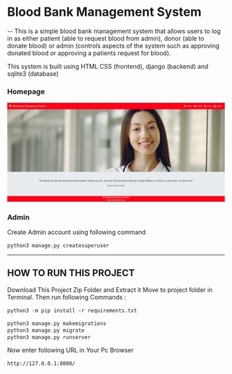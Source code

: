 # Blood Bank Management System
--
This is a simple blood bank management system that allows users to log in as either patient (able to request blood from admin), donor (able to donate blood) or admin (controls aspects of the system such as approving donated blood or approving a patients request for blood).

This system is built using HTML CSS (frontend), django (backend) and sqlite3 (database)
### Homepage
![homepage snap](https://github.com/Mbwika-07/Blood-Bank-System/blob/main/static/screenshot/home.png?raw=true)


### Admin
Create Admin account using following command
```
python3 manage.py createsuperuser
```

---

## HOW TO RUN THIS PROJECT
Download This Project Zip Folder and Extract it
Move to project folder in Terminal. Then run following Commands :

```
python3 -m pip install -r requirements.txt
```

```
python3 manage.py makemigrations
python3 manage.py migrate
python3 manage.py runserver
```
Now enter following URL in Your Pc Browser
```
http://127.0.0.1:8000/

